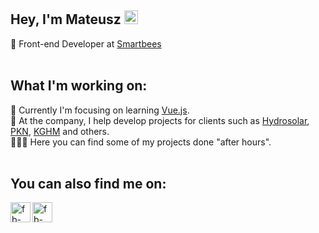 <h2>Hey, I'm Mateusz <img src="https://raw.githubusercontent.com/MartinHeinz/MartinHeinz/master/wave.gif" width="22px"></h2>

🐝 Front-end Developer at [Smartbees][smartbees-website]<br>
<br>
<h2>What I'm working on:</h2>

🌱 Currently I'm focusing on learning [Vue.js][vue-website].<br>
🏢 At the company, I help develop projects for clients such as [Hydrosolar][hydrosolar-website], [PKN][pkn-website], [KGHM][kghm-website] and others.<br>
👨🏻‍💻 Here you can find some of my projects done "after hours".<br>
<br>
<h2>You can also find me on:</h2>

[<img align="left" alt="fb-icon" width="32px" src="https://cdn4.iconfinder.com/data/icons/social-media-2210/24/Linkedin-512.png">][linkedin-website]
[<img align="left" alt="fb-icon" width="32px" src="https://cdn4.iconfinder.com/data/icons/social-media-2210/24/Behance-512.png">][behance-website]

[smartbees-website]: https://smartbees.pl/

[vue-website]: https://vuejs.org/

[hydrosolar-website]: https://hydrosolar.pl/
[pkn-website]: https://www.pkn.pl/
[kghm-website]: https://kghm.com/

[linkedin-website]: https://www.linkedin.com/in/bronismateusz/
[behance-website]: https://www.behance.net/bronisMateusz/
